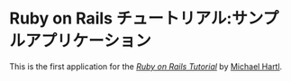 # Ruby on Rails チュートリアル:サンプルアプリケーション
This is the first application for the
[*Ruby on Rails Tutorial*](http://railstutorial.jp/)
by [Michael Hartl](http://michaelhartl.com/).
